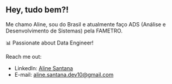 ## Hey, tudo bem?! 

Me chamo Aline, sou do Brasil e atualmente faço ADS (Análise e Desenvolvimento de Sistemas) pela FAMETRO.

📊 Passionate about Data Engineer!

Reach me out:
* LinkedIn: [Aline Santana](https://www.linkedin.com/in/aline-sousa-santana-131535256/)
* E-mail: aline.santana.dev10@gmail.com
